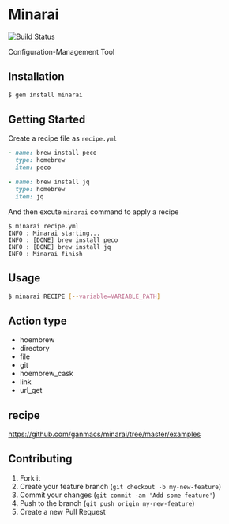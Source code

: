 # Minarai
[![Build Status](https://travis-ci.org/ganmacs/minarai.svg?branch=master)](https://travis-ci.org/ganmacs/minarai)

Configuration-Management Tool

## Installation

```sh
$ gem install minarai
```

## Getting Started

Create a recipe file as `recipe.yml`


```ruby
- name: brew install peco
  type: homebrew
  item: peco

- name: brew install jq
  type: homebrew
  item: jq
```

And then excute `minarai` command to apply a recipe

```
$ minarai recipe.yml
INFO : Minarai starting...
INFO : [DONE] brew install peco
INFO : [DONE] brew install jq
INFO : Minarai finish
```

## Usage

```sh
$ minarai RECIPE [--variable=VARIABLE_PATH]
```

## Action type

* hoembrew
* directory
* file
* git
* hoembrew_cask
* link
* url_get

## recipe

https://github.com/ganmacs/minarai/tree/master/examples

## Contributing

1. Fork it
2. Create your feature branch (`git checkout -b my-new-feature`)
3. Commit your changes (`git commit -am 'Add some feature'`)
4. Push to the branch (`git push origin my-new-feature`)
5. Create a new Pull Request
